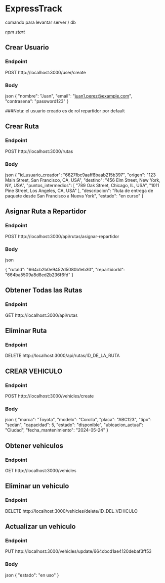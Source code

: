# ExpressTrack

comando para levantar server / db

_npm start_


## Crear Usuario

### Endpoint
POST http://localhost:3000/user/create


### Body
json
{
  "nombre": "Juan", 
  "email": "juan1.perez@example.com", 
"contrasena": "password123"
}

###Nota: el usuario creado es de rol repartidor por default




## Crear Ruta
### Endpoint

POST http://localhost:3000/rutas

### Body
json
{
  "id_usuario_creador": "6627fbc9aaff8baab215b397",
  "origen": "123 Main Street, San Francisco, CA, USA",
  "destino": "456 Elm Street, New York, NY, USA",
  "puntos_intermedios": [
    "789 Oak Street, Chicago, IL, USA",
    "1011 Pine Street, Los Angeles, CA, USA"
  ],
  "descripcion": "Ruta de entrega de paquete desde San Francisco a Nueva York",
  "estado": "en curso"
}

## Asignar Ruta a Repartidor
### Endpoint

POST http://localhost:3000/api/rutas/asignar-repartidor

### Body
json

{
  "rutaId": "664cb2b0e9452d5080b1eb30",
  "repartidorId": "664ba5509a8d8ed2b236f6fd"
}

## Obtener Todas las Rutas
### Endpoint

GET http://localhost:3000/api/rutas

## Eliminar Ruta
### Endpoint
DELETE http://localhost:3000/api/rutas/ID_DE_LA_RUTA



## CREAR VEHICULO
### Endpoint
POST http://localhost:3000/vehicles/create

### Body
json
{
  "marca": "Toyota",
  "modelo": "Corolla",
  "placa": "ABC123",
  "tipo": "sedán",
  "capacidad": 5,
  "estado": "disponible",
  "ubicacion_actual": "Ciudad",
  "fecha_mantenimiento": "2024-05-24"
}

## Obtener vehiculos
### Endpoint
GET http://localhost:3000/vehicles

## Eliminar un vehiculo
### Endpoint
DELETE http://localhost:3000/vehicles/delete/ID_DEL_VEHICULO

## Actualizar un vehiculo

### Endpoint
PUT http://localhost:3000/vehicles/update/664cbcd1ae4120debaf3ff53

### Body
json 
{
  "estado": "en uso"
}


